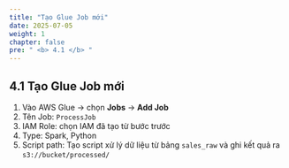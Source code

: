 ```yaml
---
title: "Tạo Glue Job mới"
date: 2025-07-05
weight: 1
chapter: false
pre: " <b> 4.1 </b> "
---
```


## 4.1 Tạo Glue Job mới

1. Vào AWS Glue → chọn **Jobs** → **Add Job**
2. Tên Job: `ProcessJob`
3. IAM Role: chọn IAM đã tạo từ bước trước
4. Type: Spark, Python
5. Script path: Tạo script xử lý dữ liệu từ bảng `sales_raw` và ghi kết quả ra `s3://bucket/processed/`
